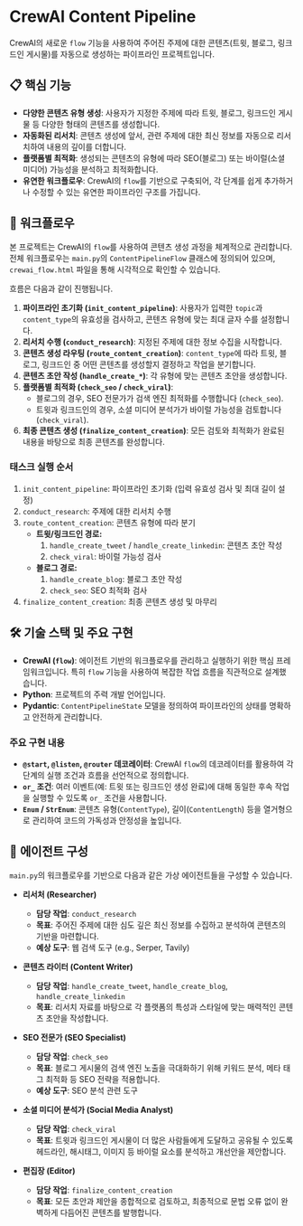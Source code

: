 # CrewAI Content Pipeline

CrewAI의 새로운 `flow` 기능을 사용하여 주어진 주제에 대한 콘텐츠(트윗, 블로그, 링크드인 게시물)를 자동으로 생성하는 파이프라인 프로젝트입니다.

## 📋 핵심 기능

- **다양한 콘텐츠 유형 생성**: 사용자가 지정한 주제에 따라 트윗, 블로그, 링크드인 게시물 등 다양한 형태의 콘텐츠를 생성합니다.
- **자동화된 리서치**: 콘텐츠 생성에 앞서, 관련 주제에 대한 최신 정보를 자동으로 리서치하여 내용의 깊이를 더합니다.
- **플랫폼별 최적화**: 생성되는 콘텐츠의 유형에 따라 SEO(블로그) 또는 바이럴(소셜 미디어) 가능성을 분석하고 최적화합니다.
- **유연한 워크플로우**: CrewAI의 `flow`를 기반으로 구축되어, 각 단계를 쉽게 추가하거나 수정할 수 있는 유연한 파이프라인 구조를 가집니다.

## 🤖 워크플로우

본 프로젝트는 CrewAI의 `flow`를 사용하여 콘텐츠 생성 과정을 체계적으로 관리합니다. 전체 워크플로우는 `main.py`의 `ContentPipelineFlow` 클래스에 정의되어 있으며, `crewai_flow.html` 파일을 통해 시각적으로 확인할 수 있습니다.

흐름은 다음과 같이 진행됩니다.

1.  **파이프라인 초기화 (`init_content_pipeline`)**: 사용자가 입력한 `topic`과 `content_type`의 유효성을 검사하고, 콘텐츠 유형에 맞는 최대 글자 수를 설정합니다.
2.  **리서치 수행 (`conduct_research`)**: 지정된 주제에 대한 정보 수집을 시작합니다.
3.  **콘텐츠 생성 라우팅 (`route_content_creation`)**: `content_type`에 따라 트윗, 블로그, 링크드인 중 어떤 콘텐츠를 생성할지 결정하고 작업을 분기합니다.
4.  **콘텐츠 초안 작성 (`handle_create_*`)**: 각 유형에 맞는 콘텐츠 초안을 생성합니다.
5.  **플랫폼별 최적화 (`check_seo` / `check_viral`)**:
    - 블로그의 경우, SEO 전문가가 검색 엔진 최적화를 수행합니다 (`check_seo`).
    - 트윗과 링크드인의 경우, 소셜 미디어 분석가가 바이럴 가능성을 검토합니다 (`check_viral`).
6.  **최종 콘텐츠 생성 (`finalize_content_creation`)**: 모든 검토와 최적화가 완료된 내용을 바탕으로 최종 콘텐츠를 완성합니다.

### 태스크 실행 순서

1.  `init_content_pipeline`: 파이프라인 초기화 (입력 유효성 검사 및 최대 길이 설정)
2.  `conduct_research`: 주제에 대한 리서치 수행
3.  `route_content_creation`: 콘텐츠 유형에 따라 분기
    - **트윗/링크드인 경로:**
      1.  `handle_create_tweet` / `handle_create_linkedin`: 콘텐츠 초안 작성
      2.  `check_viral`: 바이럴 가능성 검사
    - **블로그 경로:**
      1.  `handle_create_blog`: 블로그 초안 작성
      2.  `check_seo`: SEO 최적화 검사
4.  `finalize_content_creation`: 최종 콘텐츠 생성 및 마무리

## 🛠 기술 스택 및 주요 구현

- **CrewAI (`flow`)**: 에이전트 기반의 워크플로우를 관리하고 실행하기 위한 핵심 프레임워크입니다. 특히 `flow` 기능을 사용하여 복잡한 작업 흐름을 직관적으로 설계했습니다.
- **Python**: 프로젝트의 주력 개발 언어입니다.
- **Pydantic**: `ContentPipelineState` 모델을 정의하여 파이프라인의 상태를 명확하고 안전하게 관리합니다.

### 주요 구현 내용

- **`@start`, `@listen`, `@router` 데코레이터**: CrewAI `flow`의 데코레이터를 활용하여 각 단계의 실행 조건과 흐름을 선언적으로 정의합니다.
- **`or_` 조건**: 여러 이벤트(예: 트윗 또는 링크드인 생성 완료)에 대해 동일한 후속 작업을 실행할 수 있도록 `or_` 조건을 사용합니다.
- **`Enum` / `StrEnum`**: 콘텐츠 유형(`ContentType`), 길이(`ContentLength`) 등을 열거형으로 관리하여 코드의 가독성과 안정성을 높입니다.

## 🤖 에이전트 구성

`main.py`의 워크플로우를 기반으로 다음과 같은 가상 에이전트들을 구성할 수 있습니다.

- **리서처 (Researcher)**

  - **담당 작업**: `conduct_research`
  - **목표**: 주어진 주제에 대한 심도 깊은 최신 정보를 수집하고 분석하여 콘텐츠의 기반을 마련합니다.
  - **예상 도구**: 웹 검색 도구 (e.g., Serper, Tavily)

- **콘텐츠 라이터 (Content Writer)**

  - **담당 작업**: `handle_create_tweet`, `handle_create_blog`, `handle_create_linkedin`
  - **목표**: 리서치 자료를 바탕으로 각 플랫폼의 특성과 스타일에 맞는 매력적인 콘텐츠 초안을 작성합니다.

- **SEO 전문가 (SEO Specialist)**

  - **담당 작업**: `check_seo`
  - **목표**: 블로그 게시물의 검색 엔진 노출을 극대화하기 위해 키워드 분석, 메타 태그 최적화 등 SEO 전략을 적용합니다.
  - **예상 도구**: SEO 분석 관련 도구

- **소셜 미디어 분석가 (Social Media Analyst)**

  - **담당 작업**: `check_viral`
  - **목표**: 트윗과 링크드인 게시물이 더 많은 사람들에게 도달하고 공유될 수 있도록 헤드라인, 해시태그, 이미지 등 바이럴 요소를 분석하고 개선안을 제안합니다.

- **편집장 (Editor)**
  - **담당 작업**: `finalize_content_creation`
  - **목표**: 모든 초안과 제안을 종합적으로 검토하고, 최종적으로 문법 오류 없이 완벽하게 다듬어진 콘텐츠를 발행합니다.
